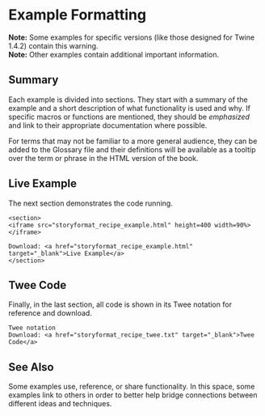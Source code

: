 # Example Formatting

<div class="alertbox warning"><strong>Note:</strong> Some examples for specific versions (like those designed for Twine 1.4.2) contain this warning.</div>

<div class="alertbox information"><strong>Note:</strong> Other examples contain additional important information.</div>

## Summary
Each example is divided into sections. They start with a summary of the example and a short description of what functionality is used and why. If specific macros or functions are mentioned, they should be *emphasized* and link to their appropriate documentation where possible.

For terms that may not be familiar to a more general audience, they can be added to the Glossary file and their definitions will be available as a tooltip over the term or phrase in the HTML version of the book.

## Live Example

The next section demonstrates the code running.
```
<section>
<iframe src="storyformat_recipe_example.html" height=400 width=90%></iframe>

Download: <a href="storyformat_recipe_example.html" target="_blank">Live Example</a>
</section>
```

## Twee Code

Finally, in the last section, all code is shown in its Twee notation for reference and download.
```
Twee notation
Download: <a href="storyformat_recipe_twee.txt" target="_blank">Twee Code</a>
```

## See Also

Some examples use, reference, or share functionality. In this space, some examples link to others in order to better help bridge connections between different ideas and techniques.
